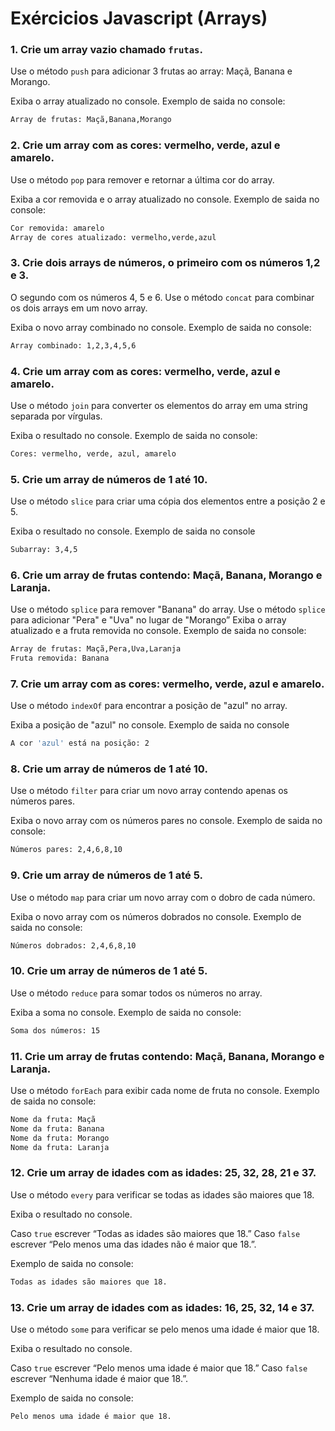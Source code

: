 # Exércicios Javascript (Arrays)

### 1. Crie um array vazio chamado `frutas`.

  Use o método `push` para adicionar 3 frutas ao array: Maçã, Banana e Morango.
  
  Exiba o array atualizado no console. Exemplo de saida no console:
  
  ```bash
  Array de frutas: Maçã,Banana,Morango
  ```
  
### 2. Crie um array com as cores: vermelho, verde, azul e amarelo.

  Use o método `pop` para remover e retornar a última cor do array.
  
  Exiba a cor removida e o array atualizado no console. Exemplo de saida no console:
  
  ```bash
  Cor removida: amarelo
  Array de cores atualizado: vermelho,verde,azul
  ```
  
### 3. Crie dois arrays de números, o primeiro com os números 1,2 e 3.

  O segundo com os números 4, 5 e 6. Use o método `concat` para combinar os dois arrays em um novo array.
  
  Exiba o novo array combinado no console. Exemplo de saida no console:
  
  ```bash
  Array combinado: 1,2,3,4,5,6
  ```
  
### 4. Crie um array com as cores: vermelho, verde, azul e amarelo.
  
  Use o método `join` para converter os elementos do array em uma string separada por vírgulas.
  
  Exiba o resultado no console. Exemplo de saida no console:
  
  ```bash
  Cores: vermelho, verde, azul, amarelo
  ```
  
### 5. Crie um array de números de 1 até 10.

  Use o método `slice` para criar uma cópia dos elementos entre a posição 2 e 5.
  
  Exiba o resultado no console. Exemplo de saida no console
  
  ```bash
  Subarray: 3,4,5
  ```
  
### 6. Crie um array de frutas contendo: Maçã, Banana, Morango e Laranja.

  Use o método `splice` para remover "Banana" do array.
  Use o método `splice` para adicionar "Pera" e "Uva" no lugar de "Morango”
  Exiba o array atualizado e a fruta removida no console. Exemplo de saida no console:
  
  ```bash
  Array de frutas: Maçã,Pera,Uva,Laranja
  Fruta removida: Banana
  ```
  
### 7. Crie um array com as cores: vermelho, verde, azul e amarelo.

  Use o método `indexOf` para encontrar a posição de "azul" no array.
  
  Exiba a posição de "azul" no console. Exemplo de saida no console
  
  ```bash
  A cor 'azul' está na posição: 2
  ```
  
### 8. Crie um array de números de 1 até 10.

  Use o método `filter` para criar um novo array contendo apenas os números pares.
  
  Exiba o novo array com os números pares no console. Exemplo de saida no console:
  
  ```bash
  Números pares: 2,4,6,8,10
  ```
  
### 9. Crie um array de números de 1 até 5.

  Use o método `map` para criar um novo array com o dobro de cada número.
  
  Exiba o novo array com os números dobrados no console. Exemplo de saida no console:
  
  ```bash
  Números dobrados: 2,4,6,8,10
  ```
  
### 10. Crie um array de números de 1 até 5.

  Use o método `reduce` para somar todos os números no array.
  
  Exiba a soma no console. Exemplo de saida no console:
  
  ```bash
  Soma dos números: 15
  ```
  
### 11. Crie um array de frutas contendo: Maçã, Banana, Morango e Laranja.

  Use o método `forEach` para exibir cada nome de fruta no console. Exemplo de saida no console:
  
  ```bash
  Nome da fruta: Maçã
  Nome da fruta: Banana
  Nome da fruta: Morango
  Nome da fruta: Laranja
  ```
  
### 12. Crie um array de idades com as idades: 25, 32, 28, 21 e 37.

  Use o método `every` para verificar se todas as idades são maiores que 18.
  
  Exiba o resultado no console.
  
  Caso `true` escrever “Todas as idades são maiores que 18.”
  Caso `false` escrever “Pelo menos uma das idades não é maior que 18.”.
  
  Exemplo de saida no console:
  
  ```bash
  Todas as idades são maiores que 18.
  ```
  
### 13. Crie um array de idades com as idades: 16, 25, 32, 14 e 37.

Use o método `some` para verificar se pelo menos uma idade é maior que 18.

Exiba o resultado no console.

Caso `true` escrever “Pelo menos uma idade é maior que 18.”
Caso `false` escrever “Nenhuma idade é maior que 18.”.

Exemplo de saida no console:
  
  ```bash
  Pelo menos uma idade é maior que 18.
  ```